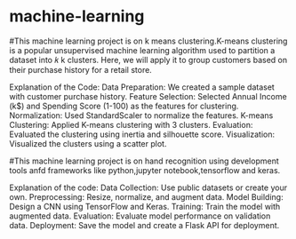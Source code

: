 # machine-learning
#This machine learning project is on k means clustering.K-means clustering is a popular unsupervised machine learning algorithm used to partition a dataset into  𝑘 k clusters. Here, we will apply it to group customers based on their purchase history for a retail store.

Explanation of the Code:
Data Preparation: We created a sample dataset with customer purchase history.
Feature Selection: Selected Annual Income (k$) and Spending Score (1-100) as the features for clustering.
Normalization: Used StandardScaler to normalize the features.
K-means Clustering: Applied K-means clustering with 3 clusters.
Evaluation: Evaluated the clustering using inertia and silhouette score.
Visualization: Visualized the clusters using a scatter plot.


#This machine learning project is on hand recognition using development tools anfd frameworks like python,jupyter notebook,tensorflow and keras.

Explanation of the code:
Data Collection: Use public datasets or create your own.
Preprocessing: Resize, normalize, and augment data.
Model Building: Design a CNN using TensorFlow and Keras.
Training: Train the model with augmented data.
Evaluation: Evaluate model performance on validation data.
Deployment: Save the model and create a Flask API for deployment.
